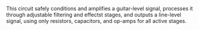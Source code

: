 This circuit safely conditions and amplifies a guitar-level signal, processes it through adjustable filtering and effectst stages, and outputs a line-level signal, using only resistors, capacitors, and op-amps for all active stages.
